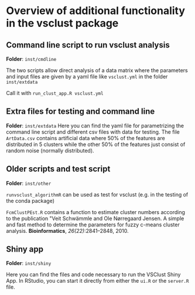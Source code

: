 # Overview of additional functionality in the vsclust package

## Command line script to run vsclust analysis
__Folder__: `inst/cmdline`

The two scripts allow direct analysis of a data matrix where the parameters and input files are given by a yaml file like `vsclust.yml` in the folder `inst/extdata`

Call it with `run_clust_app.R vsclust.yml`

## Extra files for testing and command line
__Folder__:  `inst/extdata`
Here you can find the yaml file for parametrizing the command line script and different csv files with data for testing. The file `ArtData.csv` contains artificial data where 50\% of the features are distributed in 5 clusters while the other 50\% of the features just consist of random noise (normally distributed).

## Older scripts and test script
__Folder__: `inst/other`

`runvsclust_algorithmR` can be used as test for vsclust (e.g. in the testing of the conda package)

`FcmClustPEst.R` contains a function to estimate cluster numbers according to the publication "Veit Schwämmle and Ole Nørregaard Jensen. A simple and fast method to determine
the parameters for fuzzy c-means cluster analysis. __Bioinformatics__, _26(22)_:2841–2848,
2010.

## Shiny app 
__Folder__: `inst/shiny`

Here you can find the files and code necessary to run the VSClust Shiny App. In RStudio, you can start it directly from either the `ui.R` or the `server.R` file.

